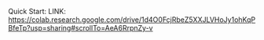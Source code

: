 Quick Start: 
LINK: https://colab.research.google.com/drive/1d4O0FcjRbeZ5XXJLVHoJy1ohKqPBfeTp?usp=sharing#scrollTo=AeA6RrpnZy-v
